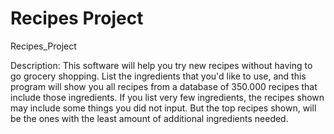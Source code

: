 # Recipes Project
Recipes_Project

Description:
This software will help you try new recipes without having to go grocery shopping. 
List the ingredients that you'd like to use, and this program will show you all recipes
from a database of 350.000 recipes that include those ingredients. If you list very few ingredients,
the recipes shown may include some things you did not input. But the top recipes shown, 
will be the ones with the least amount of additional ingredients needed. 


